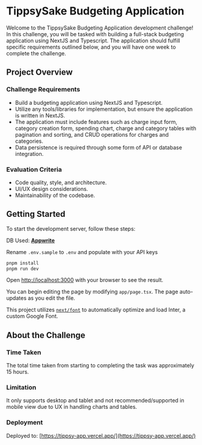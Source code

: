 # TippsySake Budgeting Application

Welcome to the TippsySake Budgeting Application development challenge! In this challenge, you will be tasked with building a full-stack budgeting application using NextJS and Typescript. The application should fulfill specific requirements outlined below, and you will have one week to complete the challenge.

## Project Overview

### Challenge Requirements
- Build a budgeting application using NextJS and Typescript.
- Utilize any tools/libraries for implementation, but ensure the application is written in NextJS.
- The application must include features such as charge input form, category creation form, spending chart, charge and category tables with pagination and sorting, and CRUD operations for charges and categories.
- Data persistence is required through some form of API or database integration.

### Evaluation Criteria
- Code quality, style, and architecture.
- UI/UX design considerations.
- Maintainability of the codebase.

## Getting Started

To start the development server, follow these steps:

DB Used: **[Appwrite](https://appwrite.io/)**

Rename `.env.sample` to `.env` and populate with your API keys


```bash
pnpm install
pnpm run dev
```

Open [http://localhost:3000](http://localhost:3000) with your browser to see the result.

You can begin editing the page by modifying `app/page.tsx`. The page auto-updates as you edit the file.

This project utilizes [`next/font`](https://nextjs.org/docs/basic-features/font-optimization) to automatically optimize and load Inter, a custom Google Font.

## About the Challenge

### Time Taken
The total time taken from starting to completing the task was approximately 15 hours.

### Limitation
It only supports desktop and tablet and not recommended/supported in mobile view due to UX in handling charts and tables.


### Deployment
Deployed to: [https://tippsy-app.vercel.app/](https://tippsy-app.vercel.app/)
